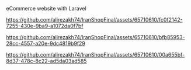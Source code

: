 eCommerce website with Laravel




https://github.com/alirezakh74/IranShopFinal/assets/65710610/fc0f2142-7255-430e-9ba9-a1072da0f7bf



https://github.com/alirezakh74/IranShopFinal/assets/65710610/bfb85953-28cc-4557-a20e-9dc4819b9f29



https://github.com/alirezakh74/IranShopFinal/assets/65710610/00a655bf-8d37-478c-8c22-ad5da03ad585

